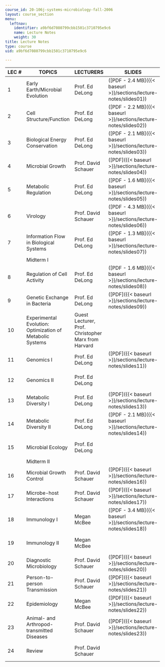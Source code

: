 ```yaml
---
course_id: 20-106j-systems-microbiology-fall-2006
layout: course_section
menu:
  leftnav:
    identifier: a9bf6d7080799cbb1501c3710795e9c6
    name: Lecture Notes
    weight: 30
title: Lecture Notes
type: course
uid: a9bf6d7080799cbb1501c3710795e9c6

---
```


| LEC # | TOPICS | LECTURERS | SLIDES | NOTES |
| --- | --- | --- | --- | --- |
| 1 | Early Earth/Microbial Evolution | Prof. Ed DeLong | ([PDF - 2.4 MB]({{< baseurl >}}/sections/lecture-notes/slides01)) | ([PDF]({{< baseurl >}}/sections/lecture-notes/lecture01)) |
| 2 | Cell Structure/Function | Prof. Ed DeLong | ([PDF - 2.2 MB]({{< baseurl >}}/sections/lecture-notes/slides02)) | ([PDF]({{< baseurl >}}/sections/lecture-notes/lecture02)) |
| 3 | Biological Energy Conservation | Prof. Ed DeLong | ([PDF - 2.1 MB]({{< baseurl >}}/sections/lecture-notes/slides03)) | ([PDF]({{< baseurl >}}/sections/lecture-notes/lecture03)) |
| 4 | Microbial Growth | Prof. David Schauer | ([PDF]({{< baseurl >}}/sections/lecture-notes/slides04)) | ([PDF]({{< baseurl >}}/sections/lecture-notes/lecture04)) |
| 5 | Metabolic Regulation | Prof. Ed DeLong | ([PDF - 1.6 MB]({{< baseurl >}}/sections/lecture-notes/slides05)) | ([PDF]({{< baseurl >}}/sections/lecture-notes/lecture05)) |
| 6 | Virology | Prof. David Schauer | ([PDF - 4.3 MB]({{< baseurl >}}/sections/lecture-notes/slides06)) | ([PDF]({{< baseurl >}}/sections/lecture-notes/lecture06)) |
| 7 | Information Flow in Biological Systems | Prof. Ed DeLong | ([PDF - 1.3 MB]({{< baseurl >}}/sections/lecture-notes/slides07)) | ([PDF]({{< baseurl >}}/sections/lecture-notes/lecture07)) |
| &nbsp; | Midterm I | &nbsp; |
| 8 | Regulation of Cell Activity | Prof. Ed DeLong | ([PDF - 1.6 MB]({{< baseurl >}}/sections/lecture-notes/slides08)) | ([PDF]({{< baseurl >}}/sections/lecture-notes/lecture08)) |
| 9 | Genetic Exchange in Bacteria | Prof. Ed DeLong | ([PDF]({{< baseurl >}}/sections/lecture-notes/slides09)) | ([PDF]({{< baseurl >}}/sections/lecture-notes/lecture09)) |
| 10 | Experimental Evolution: Optimization of Metabolic Systems | Guest Lecturer, Prof. Christopher Marx from Harvard | &nbsp; |
| 11 | Genomics I | Prof. Ed DeLong | ([PDF]({{< baseurl >}}/sections/lecture-notes/slides11)) | ([PDF]({{< baseurl >}}/sections/lecture-notes/lecture11)) |
| 12 | Genomics II | Prof. Ed DeLong | &nbsp; | ([PDF]({{< baseurl >}}/sections/lecture-notes/lecture12)) |
| 13 | Metabolic Diversity I | Prof. Ed DeLong | ([PDF]({{< baseurl >}}/sections/lecture-notes/slides13)) | ([PDF]({{< baseurl >}}/sections/lecture-notes/lecture13)) |
| 14 | Metabolic Diversity II | Prof. Ed DeLong | ([PDF - 2.1 MB]({{< baseurl >}}/sections/lecture-notes/slides14)) | ([PDF]({{< baseurl >}}/sections/lecture-notes/lecture14)) |
| 15 | Microbial Ecology | Prof. Ed DeLong | &nbsp; | ([PDF]({{< baseurl >}}/sections/lecture-notes/lecture15)) |
| &nbsp; | Midterm II | &nbsp; |
| 16 | Microbial Growth Control | Prof. David Schauer | ([PDF]({{< baseurl >}}/sections/lecture-notes/slides16)) | ([PDF]({{< baseurl >}}/sections/lecture-notes/lecture16)) |
| 17 | Microbe-host Interactions | Prof. David Schauer | ([PDF]({{< baseurl >}}/sections/lecture-notes/slides17)) | ([PDF]({{< baseurl >}}/sections/lecture-notes/lecture17)) |
| 18 | Immunology I | Megan McBee | ([PDF - 3.4 MB]({{< baseurl >}}/sections/lecture-notes/slides18)) | ([PDF]({{< baseurl >}}/sections/lecture-notes/lecture18)) |
| 19 | Immunology II | Megan McBee | &nbsp; | ([PDF]({{< baseurl >}}/sections/lecture-notes/lecture19)) |
| 20 | Diagnostic Microbiology | Prof. David Schauer | ([PDF]({{< baseurl >}}/sections/lecture-notes/slides20)) | ([PDF]({{< baseurl >}}/sections/lecture-notes/lecture20)) |
| 21 | Person-to-person Transmission | Prof. David Schauer | ([PDF]({{< baseurl >}}/sections/lecture-notes/slides21)) | ([PDF]({{< baseurl >}}/sections/lecture-notes/lecture21)) |
| 22 | Epidemiology | Megan McBee | ([PDF]({{< baseurl >}}/sections/lecture-notes/slides22)) | ([PDF]({{< baseurl >}}/sections/lecture-notes/lecture22)) |
| 23 | Animal- and Arthropod-transmitted Diseases | Prof. David Schauer | ([PDF]({{< baseurl >}}/sections/lecture-notes/slides23)) | ([PDF]({{< baseurl >}}/sections/lecture-notes/lecture23)) |
| 24 | Review | Prof. David Schauer | &nbsp; | ([PDF]({{< baseurl >}}/sections/lecture-notes/lecture24))
